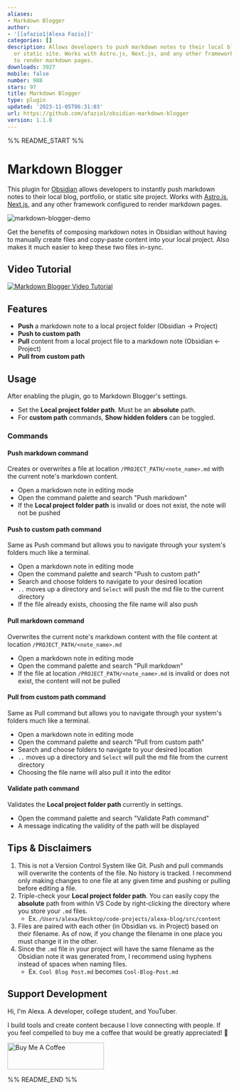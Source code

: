 ```yaml
---
aliases:
- Markdown Blogger
author:
- '[[afazio1|Alexa Fazio]]'
categories: []
description: Allows developers to push markdown notes to their local blog, portfolio,
  or static site. Works with Astro.js, Next.js, and any other framework configured
  to render markdown pages.
downloads: 3927
mobile: false
number: 988
stars: 97
title: Markdown Blogger
type: plugin
updated: '2023-11-05T06:31:03'
url: https://github.com/afazio1/obsidian-markdown-blogger
version: 1.1.0
---
```


%% README_START %%

# Markdown Blogger
This plugin for [Obsidian](https://obsidian.md) allows developers to instantly push markdown notes to their local blog, portfolio, or static site project. Works with [Astro.js](https://astro.build), [Next.js](https://nextjs.org), and any other framework configured to render markdown pages. 

![markdown-blogger-demo](https://raw.githubusercontent.com/afazio1/obsidian-markdown-blogger/HEAD//images/md-blogger-demo.gif)

Get the benefits of composing markdown notes in Obsidian without having to manually create files and copy-paste content into your local 
project. Also makes it much easier to keep these two files in-sync. 

## Video Tutorial
[![Markdown Blogger Video Tutorial](https://img.youtube.com/vi/VUU_dVG08Ps/0.jpg)](https://youtu.be/VUU_dVG08Ps)

## Features
- **Push** a markdown note to a local project folder (Obsidian -> Project)
- **Push to custom path**
- **Pull** content from a local project file to a markdown note (Obsidian <- Project)
- **Pull from custom path** 

## Usage
After enabling the plugin, go to Markdown Blogger's settings.
- Set the **Local project folder path**. Must be an **absolute** path.
- For **custom path** commands, **Show hidden folders** can be toggled.

### Commands

#### Push markdown command
Creates or overwrites a file at location `/PROJECT_PATH/<note_name>.md` with the current note's markdown content.
- Open a markdown note in editing mode
- Open the command palette and search "Push markdown"
- If the **Local project folder path** is invalid or does not exist, the note will not be pushed

#### Push to custom path command
Same as Push command but allows you to navigate through your system's folders much like a terminal.
- Open a markdown note in editing mode
- Open the command palette and search "Push to custom path"
- Search and choose folders to navigate to your desired location
- `..` moves up a directory and `Select` will push the md file to the current directory
- If the file already exists, choosing the file name will also push

#### Pull markdown command 
Overwrites the current note's markdown content with the file content at location `/PROJECT_PATH/<note_name>.md`
- Open a markdown note in editing mode
- Open the command palette and search "Pull markdown"
- If the file at location `/PROJECT_PATH/<note_name>.md` is invalid or does not exist, the content will not be pulled

#### Pull from custom path command
Same as Pull command but allows you to navigate through your system's folders much like a terminal.
- Open a markdown note in editing mode
- Open the command palette and search "Pull from custom path"
- Search and choose folders to navigate to your desired location
- `..` moves up a directory and `Select` will pull the md file from the current directory
- Choosing the file name will also pull it into the editor

#### Validate path command
Validates the **Local project folder path** currently in settings.
- Open the command palette and search "Validate Path command"
- A message indicating the validity of the path will be displayed 

## Tips & Disclaimers
1. This is not a Version Control System like Git. Push and pull commands will overwrite the contents of the file. No history is tracked. I recommend only making changes to one file at any given time and pushing or pulling before editing a file.
2. Triple-check your **Local project folder path**. You can easily copy the **absolute** path from within VS Code by right-clicking the directory where you store your `.md` files. 
	- Ex. `/Users/alexa/Desktop/code-projects/alexa-blog/src/content`
3. Files are paired with each other (in Obsidian vs. in Project) based on their filename. As of now, if you change the filename in one place you must change it in the other. 
4. Since the `.md` file in your project will have the same filename as the Obsidian note it was generated from, I recommend using hyphens instead of spaces when naming files.
	- Ex. `Cool Blog Post.md` becomes `Cool-Blog-Post.md`

## Support Development
Hi, I'm Alexa. A developer, college student, and YouTuber.

I build tools and create content because I love connecting with people. If you feel compelled to buy me a coffee that would be greatly appreciated! 🤗

<a href="https://www.buymeacoffee.com/alexafazio" target="_blank"><img src="https://cdn.buymeacoffee.com/buttons/v2/default-green.png" alt="Buy Me A Coffee" style="height: 60px !important;width: 217px !important;" ></a>


%% README_END %%